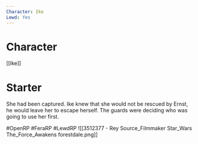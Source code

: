 ```yaml
---
Character: Ike
Lewd: Yes
---
```

# Character
[[Ike]]

# Starter
She had been captured. Ike knew that she would not be rescued by Ernst, he would leave her to escape herself. The guards were deciding who was going to use her first.

#OpenRP #FeraRP #LewdRP
![[3512377 - Rey Source_Filmmaker Star_Wars The_Force_Awakens forestdale.png]]